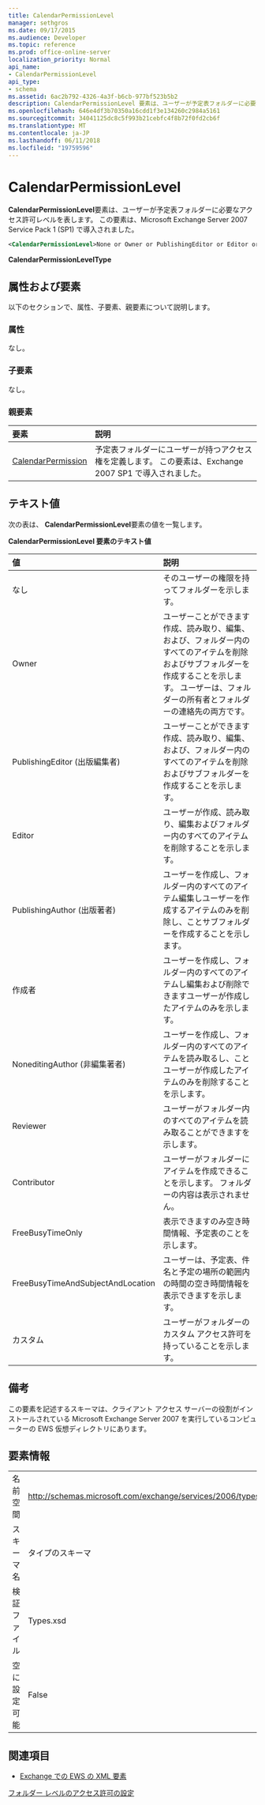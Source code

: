 ```yaml
---
title: CalendarPermissionLevel
manager: sethgros
ms.date: 09/17/2015
ms.audience: Developer
ms.topic: reference
ms.prod: office-online-server
localization_priority: Normal
api_name:
- CalendarPermissionLevel
api_type:
- schema
ms.assetid: 6ac2b792-4326-4a3f-b6cb-977bf523b5b2
description: CalendarPermissionLevel 要素は、ユーザーが予定表フォルダーに必要なアクセス許可レベルを表します。 この要素は、Microsoft Exchange Server 2007 Service Pack 1 (SP1) で導入されました。
ms.openlocfilehash: 646e4df3b70350a16cdd1f3e134260c2984a5161
ms.sourcegitcommit: 34041125dc8c5f993b21cebfc4f8b72f0fd2cb6f
ms.translationtype: MT
ms.contentlocale: ja-JP
ms.lasthandoff: 06/11/2018
ms.locfileid: "19759596"
---
```

# <a name="calendarpermissionlevel"></a>CalendarPermissionLevel

**CalendarPermissionLevel**要素は、ユーザーが予定表フォルダーに必要なアクセス許可レベルを表します。 この要素は、Microsoft Exchange Server 2007 Service Pack 1 (SP1) で導入されました。 
  
```xml
<CalendarPermissionLevel>None or Owner or PublishingEditor or Editor or PublishingAuthor or Author or NoneditingAuthor or Reviewer or Contributor or FreeBusyTimeOnly or FreeBusyTimeAndSubjectAndLocation or Custom</CalendarPermissionLevel>
```

 **CalendarPermissionLevelType**
## <a name="attributes-and-elements"></a>属性および要素

以下のセクションで、属性、子要素、親要素について説明します。
  
### <a name="attributes"></a>属性

なし。
  
### <a name="child-elements"></a>子要素

なし。
  
### <a name="parent-elements"></a>親要素

|**要素**|**説明**|
|:-----|:-----|
|[CalendarPermission](calendarpermission.md) <br/> |予定表フォルダーにユーザーが持つアクセス権を定義します。 この要素は、Exchange 2007 SP1 で導入されました。  <br/> |
   
## <a name="text-value"></a>テキスト値

次の表は、 **CalendarPermissionLevel**要素の値を一覧します。 
  
**CalendarPermissionLevel 要素のテキスト値**

|**値**|**説明**|
|:-----|:-----|
|なし  <br/> |そのユーザーの権限を持ってフォルダーを示します。  <br/> |
|Owner  <br/> |ユーザーことができます作成、読み取り、編集、および、フォルダー内のすべてのアイテムを削除およびサブフォルダーを作成することを示します。 ユーザーは、フォルダーの所有者とフォルダーの連絡先の両方です。  <br/> |
|PublishingEditor (出版編集者)  <br/> |ユーザーことができます作成、読み取り、編集、および、フォルダー内のすべてのアイテムを削除およびサブフォルダーを作成することを示します。  <br/> |
|Editor  <br/> |ユーザーが作成、読み取り、編集およびフォルダー内のすべてのアイテムを削除することを示します。  <br/> |
|PublishingAuthor (出版著者)  <br/> |ユーザーを作成し、フォルダー内のすべてのアイテム編集しユーザーを作成するアイテムのみを削除し、ことサブフォルダーを作成することを示します。  <br/> |
|作成者  <br/> |ユーザーを作成し、フォルダー内のすべてのアイテムし編集および削除できますユーザーが作成したアイテムのみを示します。  <br/> |
|NoneditingAuthor (非編集著者)  <br/> |ユーザーを作成し、フォルダー内のすべてのアイテムを読み取るし、ことユーザーが作成したアイテムのみを削除することを示します。  <br/> |
|Reviewer  <br/> |ユーザーがフォルダー内のすべてのアイテムを読み取ることができますを示します。  <br/> |
|Contributor  <br/> |ユーザーがフォルダーにアイテムを作成できることを示します。 フォルダーの内容は表示されません。  <br/> |
|FreeBusyTimeOnly  <br/> |表示できますのみ空き時間情報、予定表のことを示します。  <br/> |
|FreeBusyTimeAndSubjectAndLocation  <br/> |ユーザーは、予定表、件名と予定の場所の範囲内の時間の空き時間情報を表示できますを示します。  <br/> |
|カスタム  <br/> |ユーザーがフォルダーのカスタム アクセス許可を持っていることを示します。  <br/> |
   
## <a name="remarks"></a>備考

この要素を記述するスキーマは、クライアント アクセス サーバーの役割がインストールされている Microsoft Exchange Server 2007 を実行しているコンピューターの EWS 仮想ディレクトリにあります。
  
## <a name="element-information"></a>要素情報

|||
|:-----|:-----|
|名前空間  <br/> |http://schemas.microsoft.com/exchange/services/2006/types  <br/> |
|スキーマ名  <br/> |タイプのスキーマ  <br/> |
|検証ファイル  <br/> |Types.xsd  <br/> |
|空に設定可能  <br/> |False  <br/> |
   
## <a name="see-also"></a>関連項目



- [Exchange での EWS の XML 要素](ews-xml-elements-in-exchange.md)


[フォルダー レベルのアクセス許可の設定](http://msdn.microsoft.com/library/c7530e86-5112-401c-b10a-9c054ae59f07%28Office.15%29.aspx)

